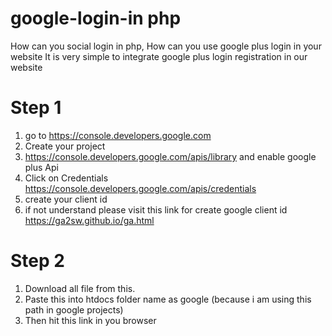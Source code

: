 # google-login-in php
How can you social login in php, How can you use google plus login in your website 
It is very simple to integrate google plus login registration in our website

# Step 1
1) go to https://console.developers.google.com 
2) Create your project
3) https://console.developers.google.com/apis/library and enable google plus Api
4) Click on Credentials  https://console.developers.google.com/apis/credentials 
5) create your client id 
6) if not understand please visit this link for create google client id  https://ga2sw.github.io/ga.html

# Step 2
1) Download all file from this.
2) Paste this into htdocs folder name as google (because i am using this path in google projects)
3) Then hit this link in you browser

